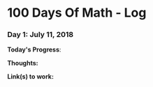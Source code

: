 # 100 Days Of Math - Log

### Day 1: July 11, 2018

**Today's Progress**:

**Thoughts:**

**Link(s) to work:**
